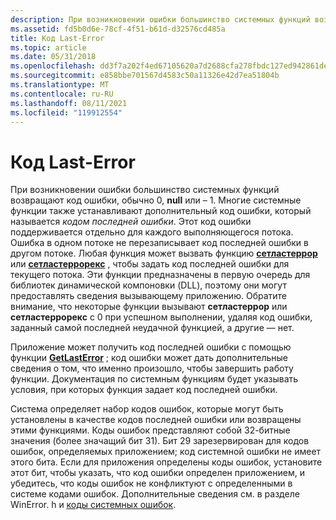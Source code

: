 ```yaml
---
description: При возникновении ошибки большинство системных функций возвращают код ошибки, обычно 0, NULL или &\# 8211; 1.
ms.assetid: fd5b0d6e-78cf-4f51-b61d-d32576cd485a
title: Код Last-Error
ms.topic: article
ms.date: 05/31/2018
ms.openlocfilehash: dd3f7a202f4ed67105620a7d2688cfa278fbdc127ed942861de0d69517e96620
ms.sourcegitcommit: e858bbe701567d4583c50a11326e42d7ea51804b
ms.translationtype: MT
ms.contentlocale: ru-RU
ms.lasthandoff: 08/11/2021
ms.locfileid: "119912554"
---
```

# <a name="last-error-code"></a>Код Last-Error

При возникновении ошибки большинство системных функций возвращают код ошибки, обычно 0, **null** или – 1. Многие системные функции также устанавливают дополнительный код ошибки, который называется *кодом последней ошибки*. Этот код ошибки поддерживается отдельно для каждого выполняющегося потока. Ошибка в одном потоке не перезаписывает код последней ошибки в другом потоке. Любая функция может вызвать функцию [**сетластеррор**](/windows/win32/api/errhandlingapi/nf-errhandlingapi-setlasterror) или [**сетластеррорекс**](/windows/desktop/api/Winuser/nf-winuser-setlasterrorex) , чтобы задать код последней ошибки для текущего потока. Эти функции предназначены в первую очередь для библиотек динамической компоновки (DLL), поэтому они могут предоставлять сведения вызывающему приложению. Обратите внимание, что некоторые функции вызывают **сетластеррор** или **сетластеррорекс** с 0 при успешном выполнении, удаляя код ошибки, заданный самой последней неудачной функцией, а другие — нет.

Приложение может получить код последней ошибки с помощью функции [**GetLastError**](/windows/win32/api/errhandlingapi/nf-errhandlingapi-getlasterror) ; код ошибки может дать дополнительные сведения о том, что именно произошло, чтобы завершить работу функции. Документация по системным функциям будет указывать условия, при которых функция задает код последней ошибки.

Система определяет набор кодов ошибок, которые могут быть установлены в качестве кодов последней ошибки или возвращены этими функциями. Коды ошибок представляют собой 32-битные значения (более значащий бит 31). Бит 29 зарезервирован для кодов ошибок, определяемых приложением; код системной ошибки не имеет этого бита. Если для приложения определены коды ошибок, установите этот бит, чтобы указать, что код ошибки определен приложением, и убедитесь, что коды ошибок не конфликтуют с определенными в системе кодами ошибок. Дополнительные сведения см. в разделе WinError. h и [коды системных ошибок](system-error-codes.md).

 

 
